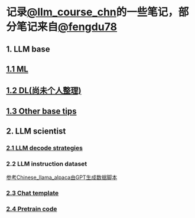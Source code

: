 # 记录[@llm_course_chn](https://github.com/friendmine/llm-course-chn)的一些笔记，部分笔记来自[@fengdu78](https://github.com/fengdu78)
## 1. LLM base
## [1.1 ML](https://github.com/tsw123678/llm_course_cn_note/blob/main/ML.pdf)
## [1.2 DL(尚未个人整理)](http://www.ai-start.com/dl2017/)
## [1.3 Other base tips](https://github.com/tsw123678/llm_course_cn_note/blob/main/LLM-base.md)
## 2. LLM scientist
### [2.1 LLM decode strategies](https://github.com/tsw123678/llm_course_cn_note/blob/main/LLM%20decode%20strategies.md)
### 2.2 LLM instruction dataset
[参考Chinese_llama_alpaca由GPT生成数据脚本](https://github.com/ymcui/Chinese-LLaMA-Alpaca/blob/main/scripts/crawl_prompt.py)
### [2.3 Chat template](https://github.com/tsw123678/llm_course_cn_note/blob/main/chat_template.md)
### [2.4 Pretrain code](https://github.com/tsw123678/llm_course_cn_note/tree/main/llm_pretrain)

